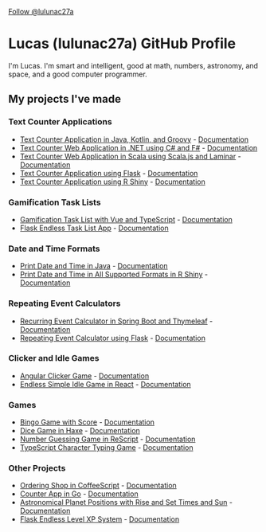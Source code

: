<a class="github-button" href="https://github.com/lulunac27a" data-size="large" data-show-count="true" aria-label="Follow @lulunac27a on GitHub">Follow @lulunac27a</a>

# Lucas (lulunac27a) GitHub Profile

I'm Lucas. I'm smart and intelligent, good at math, numbers, astronomy, and space, and a good computer programmer. 

## My projects I've made

### Text Counter Applications
- [Text Counter Application in Java, Kotlin, and Groovy](https://github.com/lulunac27a/text-counter-java-application) - [Documentation](https://lulunac27a.github.io/text-counter-java-application)
- [Text Counter Web Application in .NET using C# and F#](https://github.com/lulunac27a/text-counter-dot-net-application) - [Documentation](https://lulunac27a.github.io/text-counter-dot-net-application)
- [Text Counter Web Application in Scala using Scala.js and Laminar](https://github.com/lulunac27a/text-counter-scala-js-application) - [Documentation](https://lulunac27a.github.io/text-counter-scala-js-application)
- [Text Counter Application using Flask](https://github.com/lulunac27a/flask-text-counter-application) - [Documentation](https://lulunac27a.github.io/flask-text-counter-application)
- [Text Counter Application using R Shiny](https://github.com/lulunac27a/r-shiny-text-counter-application) - [Documentation](https://lulunac27a.github.io/r-shiny-text-counter-application)
### Gamification Task Lists
- [Gamification Task List with Vue and TypeScript](https://github.com/lulunac27a/gamification-task-list-vue-typescript) - [Documentation](https://lulunac27a.github.io/gamification-todo-list-vue-typescript)
- [Flask Endless Task List App](https://github.com/lulunac27a/flask-endless-task-list-app/) - [Documentation](https://lulunac27a.github.io/flask-endless-task-list-app)
### Date and Time Formats
- [Print Date and Time in Java](https://github.com/lulunac27a/java-datetime/) - [Documentation](https://lulunac27a.github.io/java-datetime)
- [Print Date and Time in All Supported Formats in R Shiny](https://github.com/lulunac27a/r-shiny-datetime/) - [Documentation](https://lulunac27a.github.io/r-shiny-datetime)
### Repeating Event Calculators
- [Recurring Event Calculator in Spring Boot and Thymeleaf](https://github.com/lulunac27a/event-calculator-springboot/) - [Documentation](https://lulunac27a.github.io/event-calculator-springboot)
- [Repeating Event Calculator using Flask](https://github.com/lulunac27a/flask-event-calculator/) - [Documentation](https://lulunac27a.github.io/flask-event-calculator)
### Clicker and Idle Games
- [Angular Clicker Game](https://github.com/lulunac27a/angular-clicker-game/) - [Documentation](https://lulunac27a.github.io/angular-clicker-game)
- [Endless Simple Idle Game in React](https://github.com/lulunac27a/react-endless-simple-idle-game/) - [Documentation](https://lulunac27a.github.io/react-endless-simple-idle-game)
### Games
- [Bingo Game with Score](https://github.com/lulunac27a/bingo-game-with-score/) - [Documentation](https://lulunac27a.github.io/bingo-game-with-score)
- [Dice Game in Haxe](https://github.com/lulunac27a/dice-game-haxe/) - [Documentation](https://lulunac27a.github.io/dice-game-haxe)
- [Number Guessing Game in ReScript](https://github.com/lulunac27a/number-guessing-game-rescript/) - [Documentation](https://lulunac27a.github.io/number-guessing-game-rescript)
- [TypeScript Character Typing Game](https://github.com/lulunac27a/typescript-character-typing-game/) - [Documentation](https://lulunac27a.github.io/typescript-character-typing-game)
### Other Projects
- [Ordering Shop in CoffeeScript](https://github.com/lulunac27a/ordering-shop-coffeescript/) - [Documentation](https://lulunac27a.github.io/ordering-shop-coffeescript)
- [Counter App in Go](https://github.com/lulunac27a/counter-app-in-go/) - [Documentation](https://lulunac27a.github.io/counter-app-in-go)
- [Astronomical Planet Positions with Rise and Set Times and Sun](https://github.com/lulunac27a/r-shiny-astronomical-planet-positions/) - [Documentation](https://lulunac27a.github.io/r-shiny-astronomical-planet-positions)
- [Flask Endless Level XP System](https://github.com/lulunac27a/flask-endless-level-xp/) - [Documentation](https://lulunac27a.github.io/flask-endless-level-xp)
  
<script async defer src="https://buttons.github.io/buttons.js"></script>
